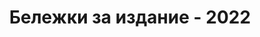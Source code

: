 ---
title: Бележки за издание - 2022
type: документи
weight: 60
url: /bg/net/release-notes-2022/
---